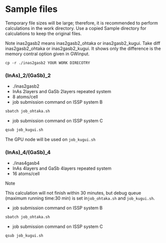 # Sample files

Temporary file sizes will be large; therefore, it is recommended to perform calculations in the work directory.
Use a copied Sample directory for calculations to keep the original files.

Note inas2gasb2 means inas2gasb2_ohtaka or inas2gasb2_kugui.
Take diff inas2gasb2_ohtaka or inas2gasb2_kugui. It shows only the difference is the memory contral option given in GWinput.

```
cp -r ./inas2gasb2 YOUR WORK DIRECOTRY
```

### (InAs)_2/(GaSb)_2
- ./inas2gasb2
- InAs 2layers and GaSb 2layers repeated system
- 8 atoms/cell
- job submission command on ISSP system B
```bash
sbatch job_ohtaka.sh
```
- job submission command on ISSP system C
```bash
qsub job_kugui.sh
```
The GPU node will be used on `job_kugui.sh`

### (InAs)_4/(GaSb)_4
- ./inas4gasb4
- InAs 4layers and GaSb 4layers repeated system
- 16 atoms/cell
> [!NOTE]
> This calculation will not finish within 30 minutes, but debug queue (maximum running time:30 min) is set in`job_ohtaka.sh` and `job_kugui.sh`.
 
- job submission command on ISSP system B
```bash
sbatch job_ohtaka.sh
```
- job submission command on ISSP system C
```bash
qsub job_kugui.sh
```
